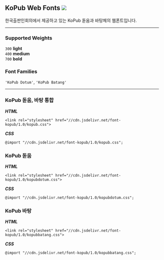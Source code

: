 ## KoPub Web Fonts [![](https://data.jsdelivr.com/v1/package/npm/font-kopub/badge)](https://www.jsdelivr.com/package/npm/font-kopub)

한국출판인회의에서 제공하고 있는 KoPub 돋움과 바탕체의 웹폰트입니다.

---
### Supported Weights
`300` **light**<br>
`400` **medium**<br>
`700` **bold**
### Font Families
`'KoPub Dotum'`, `'KoPub Batang'`

---

### KoPub 돋움, 바탕 통합
***HTML***
```
<link rel="stylesheet" href="//cdn.jsdelivr.net/font-kopub/1.0/kopub.css">
```
***CSS***
```
@import "//cdn.jsdelivr.net/font-kopub/1.0/kopub.css";
```

### KoPub 돋움
***HTML***
```
<link rel="stylesheet" href="//cdn.jsdelivr.net/font-kopub/1.0/kopubdotum.css">
```
***CSS***
```
@import "//cdn.jsdelivr.net/font-kopub/1.0/kopubdotum.css";
```

### KoPub 바탕
***HTML***
```
<link rel="stylesheet" href="//cdn.jsdelivr.net/font-kopub/1.0/kopubbatang.css">
```
***CSS***
```
@import "//cdn.jsdelivr.net/font-kopub/1.0/kopubbatang.css";
```
